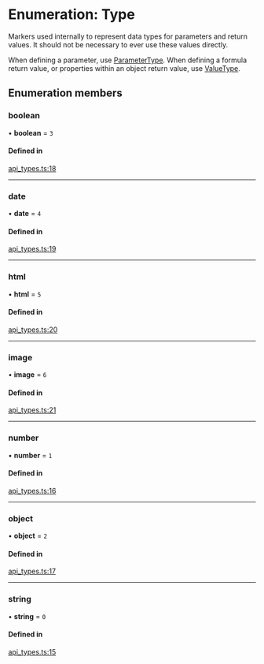 # Enumeration: Type

Markers used internally to represent data types for parameters and return values.
It should not be necessary to ever use these values directly.

When defining a parameter, use [ParameterType](ParameterType.md). When defining
a formula return value, or properties within an object return value,
use [ValueType](ValueType.md).

## Enumeration members

### boolean

• **boolean** = `3`

#### Defined in

[api_types.ts:18](https://github.com/coda/packs-sdk/blob/main/api_types.ts#L18)

___

### date

• **date** = `4`

#### Defined in

[api_types.ts:19](https://github.com/coda/packs-sdk/blob/main/api_types.ts#L19)

___

### html

• **html** = `5`

#### Defined in

[api_types.ts:20](https://github.com/coda/packs-sdk/blob/main/api_types.ts#L20)

___

### image

• **image** = `6`

#### Defined in

[api_types.ts:21](https://github.com/coda/packs-sdk/blob/main/api_types.ts#L21)

___

### number

• **number** = `1`

#### Defined in

[api_types.ts:16](https://github.com/coda/packs-sdk/blob/main/api_types.ts#L16)

___

### object

• **object** = `2`

#### Defined in

[api_types.ts:17](https://github.com/coda/packs-sdk/blob/main/api_types.ts#L17)

___

### string

• **string** = `0`

#### Defined in

[api_types.ts:15](https://github.com/coda/packs-sdk/blob/main/api_types.ts#L15)
